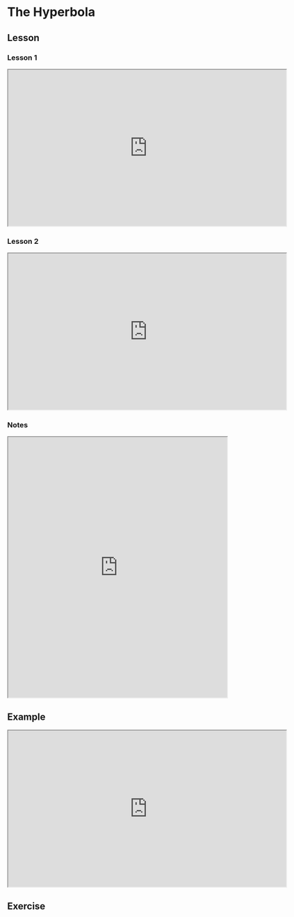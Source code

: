 # The Hyperbola

## Lesson

### Lesson 1
<iframe src="https://drive.google.com/file/d/16UyEn-zHDF47xSfL-lsi1mDLhT7TKnsm/preview" 
        width="640" height="360" allow="autoplay" allowfullscreen></iframe>

### Lesson 2
<iframe src="https://drive.google.com/file/d/1afxdNn6l8jChzIyu4jknSPAz4LCE4jfu/preview"
        width="640" height="360" allow="autoplay" allowfullscreen></iframe>
        
### Notes
<iframe src="https://drive.google.com/file/d/16UyEn-zHDF47xSfL-lsi1mDLhT7TKnsm/preview"  width="100%" height="600px"></iframe>


## Example
<iframe src="https://drive.google.com/file/d/1ij22BSRouo9Muhdtcgfei3gWatpqG4EQ/preview"
        width="640" height="360" allow="autoplay" allowfullscreen></iframe>


## Exercise

